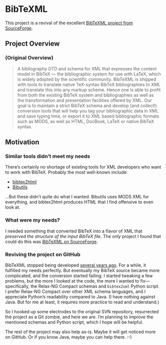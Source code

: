 # BibTeXML

This project is a revival of the excellent [BibTeXML project from SourceForge](http://bibtexml.sf.net).  


##	Project Overview

###	(Original Overview)
> A bibliography DTD and schema for XML that expresses the content model in BibTeX — the bibliographic system for use with LaTeX, which is widely adopted by the scientific community.
> BibTeXML is shipped with tools to translate native TeX-syntax BibTeX bibliographies to XML and translate this into any markup scheme. Hence one is able to profit from both the existing BibTeX system and bibliographies as well as the transformation and presentation facilities offered by XML.
> Our goal is to maintain a strict BibTeX schema and develop (and collect!) conversion tools that will help you tag your bibliographic data in XML and save typing time, or export it to XML based bibliographic formats such as MODS, as well as HTML, DocBook, LaTeX or native BibTeX syntax.


##	Motivation


###	Similar tools didn’t meet my needs
There’s certainly no shortage of existing tools for XML developers who want to work with BibTeX.  Probably the most well-known include:

* [bibtex2html](http://www.lri.fr/~filliatr/bibtex2html/)
* [Bibutils](http://www.scripps.edu/~cdputnam/software/bibutils/)

…But these didn’t quite do what I wanted.  Bibutils uses MODS XML for everything, and bibtex2html produces HTML that I find offensive to even look at.  


###	What were my needs?
I needed something that converted BibTeX into a flavor of XML that *preserved the structure of the input BibTeX file*.  The only project I found that could do this was [BibTeXML on SourceForge](http://bibtexml.sf.net).


###	Reviving the project on GitHub
BibTeXML stopped being developed [several years ago](http://sourceforge.net/projects/bibtexml/files/).  For a while, it fulfilled my needs perfectly.  But eventually my BibTeX source became more complicated, and the conversion started failing.  I started tweaking a few problems, but the more I looked at the code, the more I wanted to fix—specifically, the Relax-NG Compact schemas and `bibtex2xml` Python script.  I prefer Relax-NG Compact over other XML schema languages, and I appreciate Python’s readability compared to Java. (I have nothing against Java. But for me at least, it requires more practice to read and understand.)

So I hooked up some electrodes to the original SVN repository, resurrected the project as a Git zombie, and here we are.  I’m planning to improve the mentioned schemas and Python script, which I hope will be helpful.

The rest of the project may also help as-is.  Maybe it will get noticed more on GitHub.  Or if you know Java, maybe you can help there.  :-)
